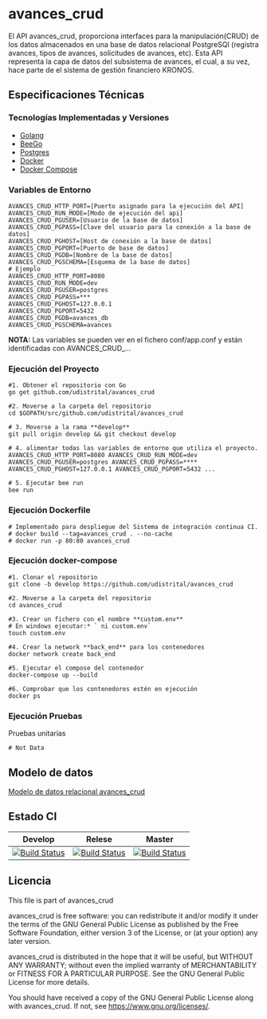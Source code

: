 # avances_crud

El API avances_crud, proporciona interfaces para la manipulación(CRUD) de los datos almacenados en una base de datos relacional PostgreSQl (registra avances, tipos de avances, solicitudes de avances, etc).
Esta API representa la capa de datos del subsistema de avances, el cual, a su vez, hace parte de el sistema de gestión financiero KRONOS.

## Especificaciones Técnicas

### Tecnologías Implementadas y Versiones
* [Golang](https://github.com/udistrital/introduccion_oas/blob/master/instalacion_de_herramientas/golang.md)
* [BeeGo](https://github.com/udistrital/introduccion_oas/blob/master/instalacion_de_herramientas/beego.md)
* [Postgres](https://github.com/udistrital/lineamientos_oas/blob/master/instalacion_de_herramientas/postgres.md)
* [Docker](https://docs.docker.com/engine/install/ubuntu/)
* [Docker Compose](https://docs.docker.com/compose/)


### Variables de Entorno
```shell
AVANCES_CRUD_HTTP_PORT=[Puerto asignado para la ejecución del API]
AVANCES_CRUD_RUN_MODE=[Modo de ejecución del api]
AVANCES_CRUD_PGUSER=[Usuario de la base de datos]
AVANCES_CRUD_PGPASS=[Clave del usuario para la conexión a la base de datos]
AVANCES_CRUD_PGHOST=[Host de conexión a la base de datos]
AVANCES_CRUD_PGPORT=[Puerto de base de datos]
AVANCES_CRUD_PGDB=[Nombre de la base de datos]
AVANCES_CRUD_PGSCHEMA=[Esquema de la base de datos]
# Ejemplo
AVANCES_CRUD_HTTP_PORT=8080
AVANCES_CRUD_RUN_MODE=dev
AVANCES_CRUD_PGUSER=postgres
AVANCES_CRUD_PGPASS=***
AVANCES_CRUD_PGHOST=127.0.0.1
AVANCES_CRUD_PGPORT=5432
AVANCES_CRUD_PGDB=avances_db
AVANCES_CRUD_PGSCHEMA=avances
```
**NOTA:** Las variables se pueden ver en el fichero conf/app.conf y están identificadas con AVANCES_CRUD_...


### Ejecución del Proyecto
```shell
#1. Obtener el repositorio con Go
go get github.com/udistrital/avances_crud

#2. Moverse a la carpeta del repositorio
cd $GOPATH/src/github.com/udistrital/avances_crud

# 3. Moverse a la rama **develop**
git pull origin develop && git checkout develop

# 4. alimentar todas las variables de entorno que utiliza el proyecto.
AVANCES_CRUD_HTTP_PORT=8080 AVANCES_CRUD_RUN_MODE=dev AVANCES_CRUD_PGUSER=postgres AVANCES_CRUD_PGPASS=**** AVANCES_CRUD_PGHOST=127.0.0.1 AVANCES_CRUD_PGPORT=5432 ...

# 5. Ejecutar bee run
bee run
```

### Ejecución Dockerfile
```shell
# Implementado para despliegue del Sistema de integración continua CI.
# docker build --tag=avances_crud . --no-cache
# docker run -p 80:80 avances_crud
```

### Ejecución docker-compose
```shell
#1. Clonar el repositorio
git clone -b develop https://github.com/udistrital/avances_crud

#2. Moverse a la carpeta del repositorio
cd avances_crud

#3. Crear un fichero con el nombre **custom.env**
# En windows ejecutar:* ` ni custom.env`
touch custom.env

#4. Crear la network **back_end** para los contenedores
docker network create back_end

#5. Ejecutar el compose del contenedor
docker-compose up --build

#6. Comprobar que los contenedores estén en ejecución
docker ps
```

### Ejecución Pruebas

Pruebas unitarias
```shell
# Not Data
```

## Modelo de datos
[Modelo de datos relacional avances_crud](database/modelobd.png)


## Estado CI
| Develop | Relese  | Master |
| -- | -- | -- |
| [![Build Status](https://hubci.portaloas.udistrital.edu.co/api/badges/udistrital/avances_crud/status.svg?ref=refs/heads/develop)](https://hubci.portaloas.udistrital.edu.co/udistrital/avances_crud) | [![Build Status](https://hubci.portaloas.udistrital.edu.co/api/badges/udistrital/avances_crud/status.svg?ref=refs/heads/release/0.0.1)](https://hubci.portaloas.udistrital.edu.co/udistrital/avances_crud) | [![Build Status](https://hubci.portaloas.udistrital.edu.co/api/badges/udistrital/avances_crud/status.svg)](https://hubci.portaloas.udistrital.edu.co/udistrital/avances_crud) |


## Licencia
This file is part of avances_crud

avances_crud is free software: you can redistribute it and/or modify it under the terms of the GNU General Public License as published by the Free Software Foundation, either version 3 of the License, or (at your option) any later version.

avances_crud is distributed in the hope that it will be useful, but WITHOUT ANY WARRANTY; without even the implied warranty of MERCHANTABILITY or FITNESS FOR A PARTICULAR PURPOSE. See the GNU General Public License for more details.

You should have received a copy of the GNU General Public License along with avances_crud. If not, see https://www.gnu.org/licenses/.
